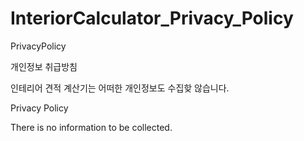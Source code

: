 # InteriorCalculator_Privacy_Policy
PrivacyPolicy

개인정보 취급방침

인테리어 견적 계산기는 어떠한 개인정보도 수집핮 않습니다.

Privacy Policy

There is no information to be collected.
